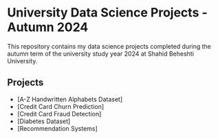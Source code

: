 # University Data Science Projects - Autumn 2024

This repository contains my data science projects completed during the autumn term of the university study year 2024 at Shahid Beheshti University.

## Projects

- [A-Z Handwritten Alphabets Dataset]
- [Credit Card Churn Prediction]
- [Credit Card Fraud Detection]
- [Diabetes Dataset]
- [Recommendation Systems]
